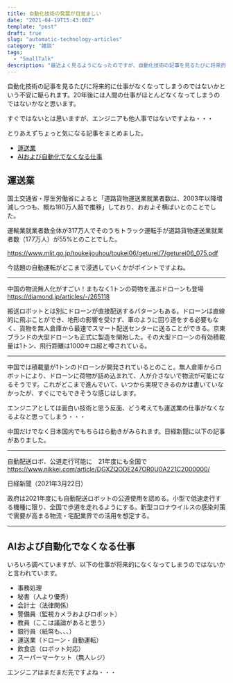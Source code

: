 ```yaml
---
title: 自動化技術の発展が目覚ましい
date: "2021-04-19T15:43:00Z"
template: "post"
draft: true
slug: "automatic-technology-articles"
category: "雑談"
tags:
  - "SmallTalk"
description: "最近よく見るようになったのですが、自動化技術の記事を見るたびに将来的に仕事がなくなってしまうのではないかという不安に駆られます。エンジニアも他人事ではないですよね・・・とりあえずちょっと気になる記事をまとめました。"
---
```


自動化技術の記事を見るたびに将来的に仕事がなくなってしまうのではないかという不安に駆られます。20年後には人間の仕事がほとんどなくなってしまうのではないかなと思います。

すぐではないとは思いますが、エンジニアも他人事ではないですよね・・・

とりあえずちょっと気になる記事をまとめました。

- [運送業](#運送業)
- [AIおよび自動化でなくなる仕事](#AIおよび自動化でなくなる仕事)

## 運送業

国土交通省・厚生労働省によると「道路貨物運送業就業者数は、2003年以降増減しつつも、概ね180万人超で推移」しており、おおよそ横ばいとのことでした。

運輸業就業者数全体が317万人でそのうちトラック運転手が道路貨物運送業就業者数（177万人）が55%とのことでした。

https://www.mlit.go.jp/toukeijouhou/toukei06/geturei/7/geturei06_075.pdf

今話題の自動運転がどこまで浸透していくかがポイントですよね。

---

中国の物流無人化がすごい！まもなく1トンの荷物を運ぶドローンも登場  
https://diamond.jp/articles/-/265118

搬送ロボットとは別にドローンが直接配送するパターンもある。ドローンは直線的に飛ぶことができ、地形の影響を受けず、車のように回り道をする必要もなく、貨物を無人倉庫から最速でスマート配送センターに送ることができる。京東ブランドの大型ドローンも正式に製造を開始した。その大型ドローンの有効積載量は1トン、飛行距離は1000キロ超と噂されている。

---

中国では積載量が1トンのドローンが開発されているとのこと。無人倉庫からロボットにより、ドローンに荷物が詰め込まれて、人が介さないで物流が可能になるそうです。これがどこまで進んでいて、いつから実現できるのかは書いていなかったが、すぐにでもできそうな感じはします。

エンジニアとしては面白い技術と思う反面、どう考えても運送業の仕事がなくなるよなと思ってしまう・・・

中国だけでなく日本国内でもちらほら動きがみられます。日経新聞に以下の記事がありました。

---

自動配送ロボ、公道走行可能に　21年度にも全国で  
https://www.nikkei.com/article/DGXZQODE247OR0U0A221C2000000/

日経新聞（2021年3月22日）

政府は2021年度にも自動配送ロボットの公道使用を認める。小型で低速走行する機種に限り、全国で歩道を走れるようにする。新型コロナウイルスの感染対策で需要が高まる物流・宅配業界での活用を想定する。

---

## AIおよび自動化でなくなる仕事

いろいろ調べていますが、以下の仕事が将来的になくなってしまうのではないかと言われています。

- 事務処理
- 秘書（人より優秀）
- 会計士（法律関係）
- 警備員（監視カメラおよびロボット）
- 教員（ここは議論があると思う）
- 銀行員（紙幣も、、、）
- 運送業（ドローン・自動運転）
- 飲食店（ロボット対応）
- スーパーマーケット（無人レジ）

エンジニアはまだまだ先ですよね・・・